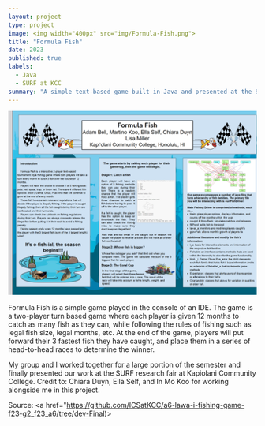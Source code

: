 ```yaml
---
layout: project
type: project
image: <img width="400px" src="img/Formula-Fish.png">
title: "Formula Fish"
date: 2023
published: true
labels:
  - Java
  - SURF at KCC
summary: "A simple text-based game built in Java and presented at the SURF research fair at KCC."
---
```


<img class="img-fluid" src="../img/Formula-Fish.png">

Formula Fish is a simple game played in the console of an IDE. The game is a two-player turn based game where each player is given 12 months to catch as many fish as they can, while following the rules of fishing such as legal fish size, legal months, etc. At the end of the game, players will put forward their 3 fastest fish they have caught, and place them in a series of head-to-head races to determine the winner.

My group and I worked together for a large portion of the semester and finally presented our work at the SURF research fair at Kapiolani Community College. Credit to: Chiara Duyn, Ella Self, and In Mo Koo for working alongside me in this project.
 
Source: <a href="https://github.com/ICSatKCC/a6-lawa-i-fishing-game-f23-g2_f23_a6/tree/dev-Final)></a>
